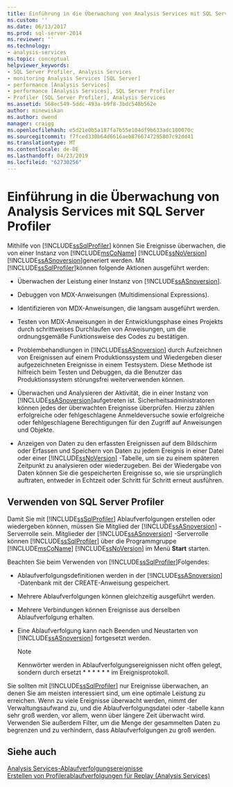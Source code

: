 ```yaml
---
title: Einführung in die Überwachung von Analysis Services mit SQL Server Profiler | Microsoft-Dokumentation
ms.custom: ''
ms.date: 06/13/2017
ms.prod: sql-server-2014
ms.reviewer: ''
ms.technology:
- analysis-services
ms.topic: conceptual
helpviewer_keywords:
- SQL Server Profiler, Analysis Services
- monitoring Analysis Services [SQL Server]
- performance [Analysis Services]
- performance [Analysis Services], SQL Server Profiler
- Profiler [SQL Server Profiler], Analysis Services
ms.assetid: 568ec549-5ddc-493a-b9f8-3bdc548b562e
author: minewiskan
ms.author: owend
manager: craigg
ms.openlocfilehash: e5d21e0b5a187fa7b55e104df9b633adc180070c
ms.sourcegitcommit: f7fced330b64d6616aeb8766747295807c92dd41
ms.translationtype: MT
ms.contentlocale: de-DE
ms.lasthandoff: 04/23/2019
ms.locfileid: "62730256"
---
```

# <a name="introduction-to-monitoring-analysis-services-with-sql-server-profiler"></a>Einführung in die Überwachung von Analysis Services mit SQL Server Profiler
  Mithilfe von [!INCLUDE[ssSqlProfiler](../../includes/sssqlprofiler-md.md)] können Sie Ereignisse überwachen, die von einer Instanz von [!INCLUDE[msCoName](../../includes/msconame-md.md)] [!INCLUDE[ssNoVersion](../../includes/ssnoversion-md.md)] [!INCLUDE[ssASnoversion](../../includes/ssasnoversion-md.md)]generiert werden. Mit [!INCLUDE[ssSqlProfiler](../../includes/sssqlprofiler-md.md)]können folgende Aktionen ausgeführt werden:  
  
-   Überwachen der Leistung einer Instanz von [!INCLUDE[ssASnoversion](../../includes/ssasnoversion-md.md)].  
  
-   Debuggen von MDX-Anweisungen (Multidimensional Expressions).  
  
-   Identifizieren von MDX-Anweisungen, die langsam ausgeführt werden.  
  
-   Testen von MDX-Anweisungen in der Entwicklungsphase eines Projekts durch schrittweises Durchlaufen von Anweisungen, um die ordnungsgemäße Funktionsweise des Codes zu bestätigen.  
  
-   Problembehandlungen in [!INCLUDE[ssASnoversion](../../includes/ssasnoversion-md.md)] durch Aufzeichnen von Ereignissen auf einem Produktionssystem und Wiedergeben dieser aufgezeichneten Ereignisse in einem Testsystem. Diese Methode ist hilfreich beim Testen und Debuggen, da die Benutzer das Produktionssystem störungsfrei weiterverwenden können.  
  
-   Überwachen und Analysieren der Aktivität, die in einer Instanz von [!INCLUDE[ssASnoversion](../../includes/ssasnoversion-md.md)]aufgetreten ist. Sicherheitsadministratoren können jedes der überwachten Ereignisse überprüfen. Hierzu zählen erfolgreiche oder fehlgeschlagene Anmeldeversuche sowie erfolgreiche oder fehlgeschlagene Berechtigungen für den Zugriff auf Anweisungen und Objekte.  
  
-   Anzeigen von Daten zu den erfassten Ereignissen auf dem Bildschirm oder Erfassen und Speichern von Daten zu jedem Ereignis in einer Datei oder einer [!INCLUDE[ssNoVersion](../../includes/ssnoversion-md.md)] -Tabelle, um sie zu einem späteren Zeitpunkt zu analysieren oder wiederzugeben. Bei der Wiedergabe von Daten können Sie die gespeicherten Ereignisse so, wie sie ursprünglich auftraten, entweder in Echtzeit oder Schritt für Schritt erneut ausführen.  
  
## <a name="using-sql-server-profiler"></a>Verwenden von SQL Server Profiler  
 Damit Sie mit [!INCLUDE[ssSqlProfiler](../../includes/sssqlprofiler-md.md)] Ablaufverfolgungen erstellen oder wiedergeben können, müssen Sie Mitglied der [!INCLUDE[ssASnoversion](../../includes/ssasnoversion-md.md)] -Serverrolle sein. Mitglieder der [!INCLUDE[ssASnoversion](../../includes/ssasnoversion-md.md)] -Serverrolle können [!INCLUDE[ssSqlProfiler](../../includes/sssqlprofiler-md.md)] über die Programmgruppe [!INCLUDE[msCoName](../../includes/msconame-md.md)] [!INCLUDE[ssNoVersion](../../includes/ssnoversion-md.md)] im Menü **Start** starten.  
  
 Beachten Sie beim Verwenden von [!INCLUDE[ssSqlProfiler](../../includes/sssqlprofiler-md.md)]Folgendes:  
  
-   Ablaufverfolgungsdefinitionen werden in der [!INCLUDE[ssASnoversion](../../includes/ssasnoversion-md.md)] -Datenbank mit der CREATE-Anweisung gespeichert.  
  
-   Mehrere Ablaufverfolgungen können gleichzeitig ausgeführt werden.  
  
-   Mehrere Verbindungen können Ereignisse aus derselben Ablaufverfolgung erhalten.  
  
-   Eine Ablaufverfolgung kann nach Beenden und Neustarten von [!INCLUDE[ssASnoversion](../../includes/ssasnoversion-md.md)] fortgesetzt werden.  
  
    > [!NOTE]  
    >  Kennwörter werden in Ablaufverfolgungsereignissen nicht offen gelegt, sondern durch ersetzt \* \* \* \* \* \* im Ereignisprotokoll.  
  
 Sie sollten mit [!INCLUDE[ssSqlProfiler](../../includes/sssqlprofiler-md.md)] nur Ereignisse überwachen, an denen Sie am meisten interessiert sind, um eine optimale Leistung zu erreichen. Wenn zu viele Ereignisse überwacht werden, nimmt der Verwaltungsaufwand zu, und die Ablaufverfolgungsdatei oder -tabelle kann sehr groß werden, vor allem, wenn über längere Zeit überwacht wird. Verwenden Sie außerdem Filter, um die Menge der gesammelten Daten zu begrenzen und zu verhindern, dass Ablaufverfolgungen zu groß werden.  
  
## <a name="see-also"></a>Siehe auch  
 [Analysis Services-Ablaufverfolgungsereignisse](https://docs.microsoft.com/bi-reference/trace-events/analysis-services-trace-events)   
 [Erstellen von Profilerablaufverfolgungen für Replay &#40;Analysis Services&#41;](create-profiler-traces-for-replay-analysis-services.md)  
  
  

